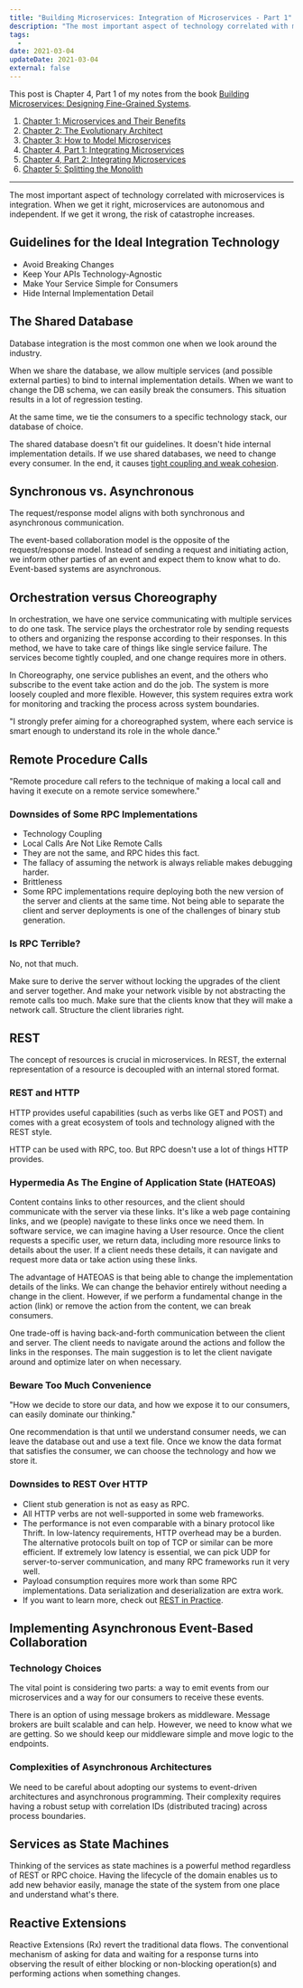 ```yaml
---
title: "Building Microservices: Integration of Microservices - Part 1"
description: "The most important aspect of technology correlated with microservices is integration. When we get it right, microservices are autonomous and independent. If we get it wrong, the risk of catastrophe increases."
tags:
  -
date: 2021-03-04
updateDate: 2021-03-04
external: false
---
```


This post is Chapter 4, Part 1 of my notes from the book [Building Microservices: Designing Fine-Grained Systems](https://samnewman.io/books/building_microservices/).

1. [Chapter 1: Microservices and Their Benefits](/books/microservices-and-their-benefits)
2. [Chapter 2: The Evolutionary Architect](/books/the-evolutionary-architect)
3. [Chapter 3: How to Model Microservices](/books/how-to-model-microservices)
4. [Chapter 4, Part 1: Integrating Microservices](/books/integrating-microservices-part-1)
5. [Chapter 4, Part 2: Integrating Microservices](/books/integrating-microservices-part-2)
6. [Chapter 5: Splitting the Monolith](/books/splitting-the-monolith)

---

The most important aspect of technology correlated with microservices is integration. When we get it right, microservices are autonomous and independent. If we get it wrong, the risk of catastrophe increases.

## Guidelines for the Ideal Integration Technology

- Avoid Breaking Changes
- Keep Your APIs Technology-Agnostic
- Make Your Service Simple for Consumers
- Hide Internal Implementation Detail

## The Shared Database

Database integration is the most common one when we look around the industry.

When we share the database, we allow multiple services (and possible external parties) to bind to internal implementation details. When we want to change the DB schema, we can easily break the consumers. This situation results in a lot of regression testing.

At the same time, we tie the consumers to a specific technology stack, our database of choice.

The shared database doesn't fit our guidelines. It doesn't hide internal implementation details. If we use shared databases, we need to change every consumer. In the end, it causes [tight coupling and weak cohesion](/books/how-to-model-microservices).

## Synchronous vs. Asynchronous

The request/response model aligns with both synchronous and asynchronous communication.

The event-based collaboration model is the opposite of the request/response model. Instead of sending a request and initiating action, we inform other parties of an event and expect them to know what to do. Event-based systems are asynchronous.

## Orchestration versus Choreography

In orchestration, we have one service communicating with multiple services to do one task. The service plays the orchestrator role by sending requests to others and organizing the response according to their responses. In this method, we have to take care of things like single service failure. The services become tightly coupled, and one change requires more in others.

In Choreography, one service publishes an event, and the others who subscribe to the event take action and do the job. The system is more loosely coupled and more flexible. However, this system requires extra work for monitoring and tracking the process across system boundaries.

"I strongly prefer aiming for a choreographed system, where each service is smart enough to understand its role in the whole dance."

## Remote Procedure Calls

"Remote procedure call refers to the technique of making a local call and having it execute on a remote service somewhere."

### Downsides of Some RPC Implementations

- Technology Coupling
- Local Calls Are Not Like Remote Calls
- They are not the same, and RPC hides this fact.
- The fallacy of assuming the network is always reliable makes debugging harder.
- Brittleness
- Some RPC implementations require deploying both the new version of the server and clients at the same time. Not being able to separate the client and server deployments is one of the challenges of binary stub generation.

### Is RPC Terrible?

No, not that much.

Make sure to derive the server without locking the upgrades of the client and server together. And make your network visible by not abstracting the remote calls too much. Make sure that the clients know that they will make a network call. Structure the client libraries right.

## REST

The concept of resources is crucial in microservices. In REST, the external representation of a resource is decoupled with an internal stored format.

### REST and HTTP

HTTP provides useful capabilities (such as verbs like GET and POST) and comes with a great ecosystem of tools and technology aligned with the REST style.

HTTP can be used with RPC, too. But RPC doesn't use a lot of things HTTP provides.

### Hypermedia As The Engine of Application State (HATEOAS)

Content contains links to other resources, and the client should communicate with the server via these links. It's like a web page containing links, and we (people) navigate to these links once we need them. In software service, we can imagine having a User resource. Once the client requests a specific user, we return data, including more resource links to details about the user. If a client needs these details, it can navigate and request more data or take action using these links.

The advantage of HATEOAS is that being able to change the implementation details of the links. We can change the behavior entirely without needing a change in the client. However, if we perform a fundamental change in the action (link) or remove the action from the content, we can break consumers.

One trade-off is having back-and-forth communication between the client and server. The client needs to navigate around the actions and follow the links in the responses. The main suggestion is to let the client navigate around and optimize later on when necessary.

### Beware Too Much Convenience

"How we decide to store our data, and how we expose it to our consumers, can easily dominate our thinking."

One recommendation is that until we understand consumer needs, we can leave the database out and use a text file. Once we know the data format that satisfies the consumer, we can choose the technology and how we store it.

### Downsides to REST Over HTTP

- Client stub generation is not as easy as RPC.
- All HTTP verbs are not well-supported in some web frameworks.
- The performance is not even comparable with a binary protocol like Thrift. In low-latency requirements, HTTP overhead may be a burden. The alternative protocols built on top of TCP or similar can be more efficient. If extremely low latency is essential, we can pick UDP for server-to-server communication, and many RPC frameworks run it very well.
- Payload consumption requires more work than some RPC implementations. Data serialization and deserialization are extra work.
- If you want to learn more, check out [REST in Practice](https://www.oreilly.com/library/view/rest-in-practice/9781449383312/).

## Implementing Asynchronous Event-Based Collaboration

### Technology Choices

The vital point is considering two parts: a way to emit events from our microservices and a way for our consumers to receive these events.

There is an option of using message brokers as middleware. Message brokers are built scalable and can help. However, we need to know what we are getting. So we should keep our middleware simple and move logic to the endpoints.

### Complexities of Asynchronous Architectures

We need to be careful about adopting our systems to event-driven architectures and asynchronous programming. Their complexity requires having a robust setup with correlation IDs (distributed tracing) across process boundaries.

## Services as State Machines

Thinking of the services as state machines is a powerful method regardless of REST or RPC choice. Having the lifecycle of the domain enables us to add new behavior easily, manage the state of the system from one place and understand what's there.

## Reactive Extensions

Reactive Extensions (Rx) revert the traditional data flows. The conventional mechanism of asking for data and waiting for a response turns into observing the result of either blocking or non-blocking operation(s) and performing actions when something changes.
